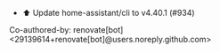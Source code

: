 - ⬆️ Update home-assistant/cli to v4.40.1 (#934)

Co-authored-by: renovate[bot] <29139614+renovate[bot]@users.noreply.github.com>
